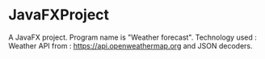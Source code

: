# JavaFXProject
A JavaFX project. Program name is "Weather forecast". Technology used : Weather API from : https://api.openweathermap.org and JSON decoders.
